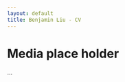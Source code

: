 ```yaml
---
layout: default
title: Benjamin Liu - CV
---
```

<div class="blurb">
	<h1>Media place holder</h1>
	<p>...</p>
</div><!-- /.blurb -->
